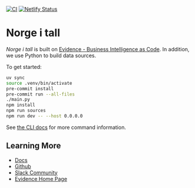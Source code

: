 [![CI](https://github.com/norgeitall/norgeitall/actions/workflows/ci.yml/badge.svg)](https://github.com/norgeitall/norgeitall/actions) [![Netlify Status](https://api.netlify.com/api/v1/badges/de5a3ecd-f354-43e0-82bd-53f9555a0f16/deploy-status)](https://app.netlify.com/sites/norgeitall/deploys)

# Norge i tall

_Norge i tall_ is built on [Evidence - Business Intelligence as Code](https://evidence.dev/). In addition, we use Python to build data sources.

To get started:

```bash
uv sync
source .venv/bin/activate
pre-commit install
pre-commit run --all-files
./main.py
npm install
npm run sources
npm run dev -- --host 0.0.0.0
```

See [the CLI docs](https://docs.evidence.dev/cli/) for more command information.

## Learning More

- [Docs](https://docs.evidence.dev/)
- [Github](https://github.com/evidence-dev/evidence)
- [Slack Community](https://slack.evidence.dev/)
- [Evidence Home Page](https://www.evidence.dev)
